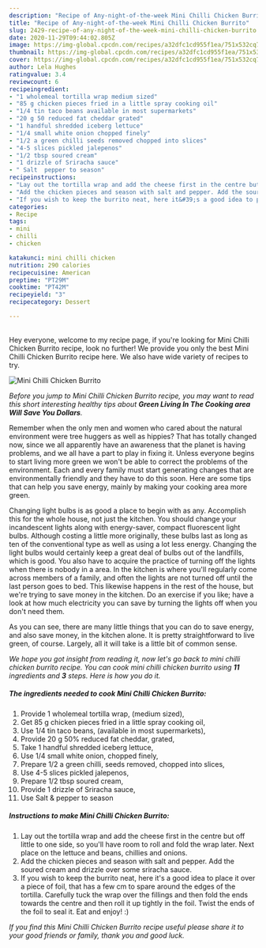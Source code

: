 ```yaml
---
description: "Recipe of Any-night-of-the-week Mini Chilli Chicken Burrito"
title: "Recipe of Any-night-of-the-week Mini Chilli Chicken Burrito"
slug: 2429-recipe-of-any-night-of-the-week-mini-chilli-chicken-burrito
date: 2020-11-29T09:44:02.805Z
image: https://img-global.cpcdn.com/recipes/a32dfc1cd955f1ea/751x532cq70/mini-chilli-chicken-burrito-recipe-main-photo.jpg
thumbnail: https://img-global.cpcdn.com/recipes/a32dfc1cd955f1ea/751x532cq70/mini-chilli-chicken-burrito-recipe-main-photo.jpg
cover: https://img-global.cpcdn.com/recipes/a32dfc1cd955f1ea/751x532cq70/mini-chilli-chicken-burrito-recipe-main-photo.jpg
author: Lela Hughes
ratingvalue: 3.4
reviewcount: 6
recipeingredient:
- "1 wholemeal tortilla wrap medium sized"
- "85 g chicken pieces fried in a little spray cooking oil"
- "1/4 tin taco beans available in most supermarkets"
- "20 g 50 reduced fat cheddar grated"
- "1 handful shredded iceberg lettuce"
- "1/4 small white onion chopped finely"
- "1/2 a green chilli seeds removed chopped into slices"
- "4-5 slices pickled jalepenos"
- "1/2 tbsp soured cream"
- "1 drizzle of Sriracha sauce"
- " Salt  pepper to season"
recipeinstructions:
- "Lay out the tortilla wrap and add the cheese first in the centre but off little to one side, so you&#39;ll have room to roll and fold the wrap later. Next place on the lettuce and beans, chillies and onions."
- "Add the chicken pieces and season with salt and pepper. Add the soured cream and drizzle over some sriracha sauce."
- "If you wish to keep the burrito neat, here it&#39;s a good idea to place it over a piece of foil, that has a few cm to spare around the edges of the tortilla. Carefully tuck the wrap over the fillings and then fold the ends towards the centre and then roll it up tightly in the foil. Twist the ends of the foil to seal it. Eat and enjoy! :)"
categories:
- Recipe
tags:
- mini
- chilli
- chicken

katakunci: mini chilli chicken 
nutrition: 290 calories
recipecuisine: American
preptime: "PT29M"
cooktime: "PT42M"
recipeyield: "3"
recipecategory: Dessert

---
```

<br>
Hey everyone, welcome to my recipe page, if you're looking for Mini Chilli Chicken Burrito recipe, look no further! We provide you only the best Mini Chilli Chicken Burrito recipe here. We also have wide variety of recipes to try.
<br>


![Mini Chilli Chicken Burrito](https://img-global.cpcdn.com/recipes/a32dfc1cd955f1ea/751x532cq70/mini-chilli-chicken-burrito-recipe-main-photo.jpg)

<i>Before you jump to Mini Chilli Chicken Burrito recipe, you may want to read this short interesting healthy tips about 
<strong>Green Living In The Cooking area Will Save You Dollars</strong>.</i>
</br>

Remember when the only men and women who cared about the natural environment were tree huggers as well as hippies? That has totally changed now, since we all apparently have an awareness that the planet is having problems, and we all have a part to play in fixing it. Unless everyone begins to start living more green we won't be able to correct the problems of the environment. Each and every family must start generating changes that are environmentally friendly and they have to do this soon. Here are some tips that can help you save energy, mainly by making your cooking area more green.

Changing light bulbs is as good a place to begin with as any. Accomplish this for the whole house, not just the kitchen. You should change your incandescent lights along with energy-saver, compact fluorescent light bulbs. Although costing a little more originally, these bulbs last as long as ten of the conventional type as well as using a lot less energy. Changing the light bulbs would certainly keep a great deal of bulbs out of the landfills, which is good. You also have to acquire the practice of turning off the lights when there is nobody in a area. In the kitchen is where you'll regularly come across members of a family, and often the lights are not turned off until the last person goes to bed. This likewise happens in the rest of the house, but we're trying to save money in the kitchen. Do an exercise if you like; have a look at how much electricity you can save by turning the lights off when you don't need them.

As you can see, there are many little things that you can do to save energy, and also save money, in the kitchen alone. It is pretty straightforward to live green, of course. Largely, all it will take is a little bit of common sense.


<i>We hope you got insight from reading it, now let's go back to mini chilli chicken burrito recipe. You can cook mini chilli chicken burrito using <strong>11</strong> ingredients and <strong>3</strong> steps. Here is how you do it.
</i>

##### The ingredients needed to cook Mini Chilli Chicken Burrito:

1. Provide 1 wholemeal tortilla wrap, (medium sized),
1. Get 85 g chicken pieces fried in a little spray cooking oil,
1. Use 1/4 tin taco beans, (available in most supermarkets),
1. Provide 20 g 50% reduced fat cheddar, grated,
1. Take 1 handful shredded iceberg lettuce,
1. Use 1/4 small white onion, chopped finely,
1. Prepare 1/2 a green chilli, seeds removed, chopped into slices,
1. Use 4-5 slices pickled jalepenos,
1. Prepare 1/2 tbsp soured cream,
1. Provide 1 drizzle of Sriracha sauce,
1. Use  Salt &amp; pepper to season


##### Instructions to make Mini Chilli Chicken Burrito:

1. Lay out the tortilla wrap and add the cheese first in the centre but off little to one side, so you&#39;ll have room to roll and fold the wrap later. Next place on the lettuce and beans, chillies and onions.
1. Add the chicken pieces and season with salt and pepper. Add the soured cream and drizzle over some sriracha sauce.
1. If you wish to keep the burrito neat, here it&#39;s a good idea to place it over a piece of foil, that has a few cm to spare around the edges of the tortilla. Carefully tuck the wrap over the fillings and then fold the ends towards the centre and then roll it up tightly in the foil. Twist the ends of the foil to seal it. Eat and enjoy! :)


<i>If you find this Mini Chilli Chicken Burrito recipe useful please share it to your good friends or family, thank you and good luck.</i>
